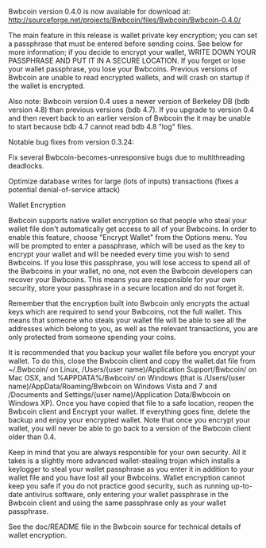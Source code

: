 Bwbcoin version 0.4.0 is now available for download at:
http://sourceforge.net/projects/Bwbcoin/files/Bwbcoin/Bwbcoin-0.4.0/

The main feature in this release is wallet private key encryption;
you can set a passphrase that must be entered before sending coins.
See below for more information; if you decide to encrypt your wallet,
WRITE DOWN YOUR PASSPHRASE AND PUT IT IN A SECURE LOCATION. If you
forget or lose your wallet passphrase, you lose your Bwbcoins.
Previous versions of Bwbcoin are unable to read encrypted wallets,
and will crash on startup if the wallet is encrypted.

Also note: Bwbcoin version 0.4 uses a newer version of Berkeley DB
(bdb version 4.8) than previous versions (bdb 4.7). If you upgrade
to version 0.4 and then revert back to an earlier version of Bwbcoin
the it may be unable to start because bdb 4.7 cannot read bdb 4.8
"log" files.


Notable bug fixes from version 0.3.24:

Fix several Bwbcoin-becomes-unresponsive bugs due to multithreading
deadlocks.

Optimize database writes for large (lots of inputs) transactions
(fixes a potential denial-of-service attack)


Wallet Encryption

Bwbcoin supports native wallet encryption so that people who steal your
wallet file don't automatically get access to all of your Bwbcoins.
In order to enable this feature, choose "Encrypt Wallet" from the
Options menu.  You will be prompted to enter a passphrase, which
will be used as the key to encrypt your wallet and will be needed
every time you wish to send Bwbcoins.  If you lose this passphrase,
you will lose access to spend all of the Bwbcoins in your wallet,
no one, not even the Bwbcoin developers can recover your Bwbcoins.
This means you are responsible for your own security, store your
passphrase in a secure location and do not forget it.

Remember that the encryption built into Bwbcoin only encrypts the
actual keys which are required to send your Bwbcoins, not the full
wallet.  This means that someone who steals your wallet file will
be able to see all the addresses which belong to you, as well as the
relevant transactions, you are only protected from someone spending
your coins.

It is recommended that you backup your wallet file before you
encrypt your wallet.  To do this, close the Bwbcoin client and
copy the wallet.dat file from ~/.Bwbcoin/ on Linux, /Users/(user
name)/Application Support/Bwbcoin/ on Mac OSX, and %APPDATA%/Bwbcoin/
on Windows (that is /Users/(user name)/AppData/Roaming/Bwbcoin on
Windows Vista and 7 and /Documents and Settings/(user name)/Application
Data/Bwbcoin on Windows XP).  Once you have copied that file to a
safe location, reopen the Bwbcoin client and Encrypt your wallet.
If everything goes fine, delete the backup and enjoy your encrypted
wallet.  Note that once you encrypt your wallet, you will never be
able to go back to a version of the Bwbcoin client older than 0.4.

Keep in mind that you are always responsible for your own security.
All it takes is a slightly more advanced wallet-stealing trojan which
installs a keylogger to steal your wallet passphrase as you enter it
in addition to your wallet file and you have lost all your Bwbcoins.
Wallet encryption cannot keep you safe if you do not practice
good security, such as running up-to-date antivirus software, only
entering your wallet passphrase in the Bwbcoin client and using the
same passphrase only as your wallet passphrase.

See the doc/README file in the Bwbcoin source for technical details
of wallet encryption.

